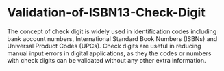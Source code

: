 # Validation-of-ISBN13-Check-Digit
The concept of check digit is widely used in identification codes including bank account numbers, International Standard Book Numbers (ISBNs) and Universal Product Codes (UPCs). Check digits are useful in reducing manual input errors in digital applications, as they the codes or numbers with check digits can be validated without any other extra information. 
